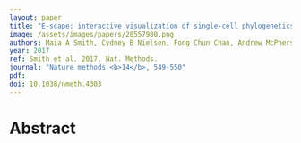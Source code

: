 ```yaml
---
layout: paper
title: "E-scape: interactive visualization of single-cell phylogenetics and cancer evolution."
image: /assets/images/papers/28557980.png
authors: Maia A Smith, Cydney B Nielsen, Fong Chun Chan, Andrew McPherson, Andrew Roth, Hossein Farahani, Daniel Machev, Adi Steif, Sohrab P Shah
year: 2017
ref: Smith et al. 2017. Nat. Methods.
journal: "Nature methods <b>14</b>, 549-550"
pdf: 
doi: 10.1038/nmeth.4303
---
```


# Abstract

